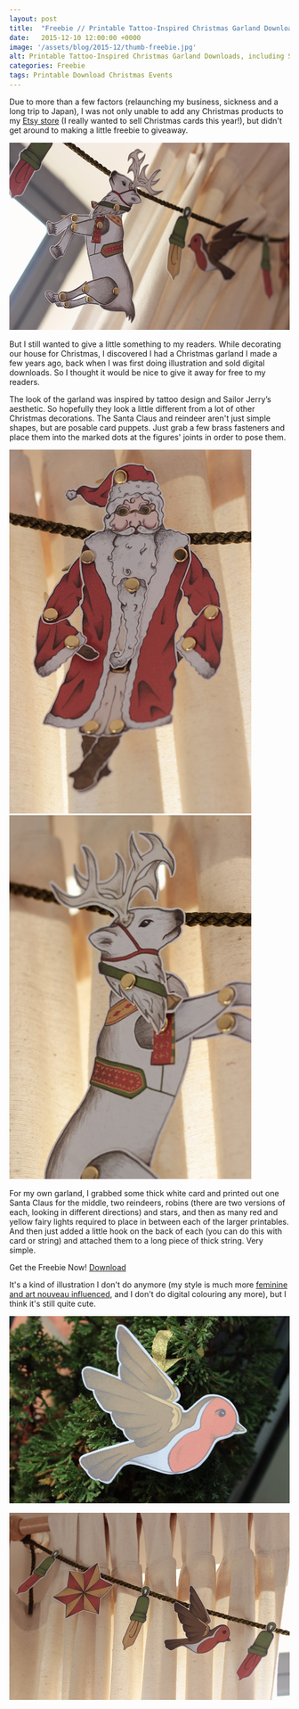 ```yaml
---
layout: post
title:  "Freebie // Printable Tattoo-Inspired Christmas Garland Downloads"
date: 	2015-12-10 12:00:00 +0000
image: '/assets/blog/2015-12/thumb-freebie.jpg'
alt: Printable Tattoo-Inspired Christmas Garland Downloads, including Santa Claus, Reindeers, Robins, Stars and Fairy Lights
categories: Freebie
tags: Printable Download Christmas Events
---
```


<p class="intro">Due to more than a few factors (relaunching my business, sickness and a long trip to Japan), I was not only unable to add any Christmas products to my <a href="https://www.etsy.com/shop/arosecast" title="A Rose Cast on Etsy">Etsy store</a> (I really wanted to sell Christmas cards this year!), but didn't get around to making a little freebie to giveaway.</p>

![Printable Tattoo-Inspired Christmas Garland Downloads, including Santa Claus, Reindeers, Robins, Stars and Fairy Lights](/assets/blog/2015-12/christmas-decoration-garland-reindeer-01.jpg "Printable Tattoo-Inspired Christmas Garland Downloads, including Santa Claus, Reindeers, Robins, Stars and Fairy Lights")

But I still wanted to give a little something to my readers. While decorating our house for Christmas, I discovered I had a Christmas garland I made a few years ago, back when I was first doing illustration and sold digital downloads. So I thought it would be nice to give it away for free to my readers.

The look of the garland was inspired by tattoo design and Sailor Jerry’s aesthetic. So hopefully they look a little different from a lot of other Christmas decorations. The Santa Claus and reindeer aren't just simple shapes, but are posable card puppets. Just grab a few brass fasteners and place them into the marked dots at the figures' joints in order to pose them.

<div class="row">
	<div class="col-md-6">
		<a href="https://dl.dropboxusercontent.com/u/9448691/arosecast/christmas-garland.zip" title="Printable Tattoo-Inspired Christmas Garland Downloads, including Santa Claus, Reindeers, Robins, Stars and Fairy Lights"><img src="/assets/blog/2015-12/christmas-decoration-garland-santa.jpg" alt="Printable Tattoo-Inspired Christmas Garland Downloads, including Santa Claus, Reindeers, Robins, Stars and Fairy Lights"></a>
	</div>
	<div class="col-md-6">
		<a href="https://dl.dropboxusercontent.com/u/9448691/arosecast/christmas-garland.zip" title="Printable Tattoo-Inspired Christmas Garland Downloads, including Santa Claus, Reindeers, Robins, Stars and Fairy Lights"><img src="/assets/blog/2015-12/christmas-decoration-garland-reindeer-02.jpg" alt="Printable Tattoo-Inspired Christmas Garland Downloads, including Santa Claus, Reindeers, Robins, Stars and Fairy Lights"></a>
	</div>
</div>

For my own garland, I grabbed some thick white card and printed out one Santa Claus for the middle, two reindeers, robins (there are two versions of each, looking in different directions) and stars, and then as many red and yellow fairy lights required to place in between each of the larger printables. And then just added a little hook on the back of each (you can do this with card or string) and attached them to a long piece of thick string. Very simple.

<div class="highlight">
  <p>Get <span class="the">the</span> Freebie Now!
    <a href="https://dl.dropboxusercontent.com/u/9448691/arosecast/christmas-garland.zip" title="Printable Tattoo-Inspired Christmas Garland Downloads, including Santa Claus, Reindeers, Robins, Stars and Fairy Lights">Download</a>
  </p>
</div>

It's a kind of illustration I don't do anymore (my style is much more <a href="/" title="A Rose Cast Portfolio">feminine and art nouveau influenced</a>, and I don't do digital colouring any more), but I think it's still quite cute.

![Printable Tattoo-Inspired Christmas Garland Downloads, including Santa Claus, Reindeers, Robins, Stars and Fairy Lights](/assets/blog/2015-12/christmas-decoration-garland-robin.jpg "Printable Tattoo-Inspired Christmas Garland Downloads, including Santa Claus, Reindeers, Robins, Stars and Fairy Lights")

![Printable Tattoo-Inspired Christmas Garland Downloads, including Santa Claus, Reindeers, Robins, Stars and Fairy Lights](/assets/blog/2015-12/christmas-decoration-garland.jpg "Printable Tattoo-Inspired Christmas Garland Downloads, including Santa Claus, Reindeers, Robins, Stars and Fairy Lights")
